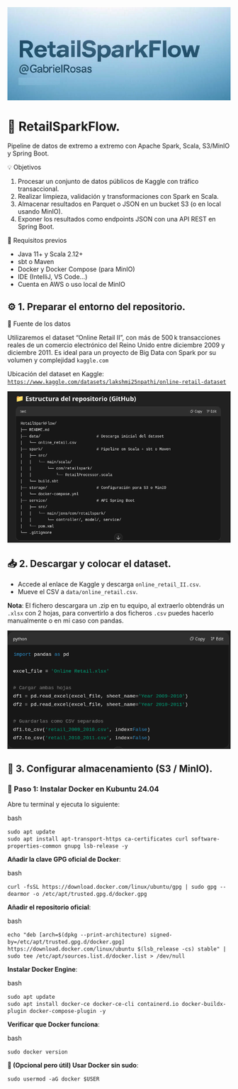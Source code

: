 ![](https://raw.githubusercontent.com/gabrielfernando01/RetailSparkFlow/main/image/cover.png)

# 🛒 RetailSparkFlow.

Pipeline de datos de extremo a extremo con Apache Spark, Scala, S3/MinIO y Spring Boot.

💡 Objetivos

1. Procesar un conjunto de datos públicos de Kaggle con tráfico transaccional.
2. Realizar limpieza, validación y transformaciones con Spark en Scala.
3. Almacenar resultados en Parquet o JSON en un bucket S3 (o en local usando MinIO).
4. Exponer los resultados como endpoints JSON con una API REST en Spring Boot.

🚀 Requisitos previos

- Java 11+ y Scala 2.12+
- sbt o Maven
- Docker y Docker Compose (para MinIO)
- IDE (IntelliJ, VS Code…)
- Cuenta en AWS o uso local de MinIO

## ⚙️ 1. Preparar el entorno del repositorio.

🔗 Fuente de los datos

Utilizaremos el dataset “Online Retail II”, con más de 500 k transacciones reales de un comercio electrónico del Reino Unido entre diciembre 2009 y diciembre 2011. Es ideal para un proyecto de Big Data con Spark por su volumen y complejidad <code>kaggle.com</code>

Ubicación del dataset en Kaggle: <code>https://www.kaggle.com/datasets/lakshmi25npathi/online-retail-dataset</code>

![](https://raw.githubusercontent.com/gabrielfernando01/RetailSparkFlow/main/image/structure.png)

## 📥 2. Descargar y colocar el dataset.

- Accede al enlace de Kaggle y descarga <code>online_retail_II.csv</code>.
- Mueve el CSV a <code>data/online_retail.csv</code>.

**Nota**: El fichero descargara un .zip en tu equipo, al extraerlo obtendrás un <code>.xlsx</code> con 2 hojas, para convertirlo a dos ficheros <code>.csv</code> puedes hacerlo manualmente o en mi caso con pandas.

![](https://raw.githubusercontent.com/gabrielfernando01/RetailSparkFlow/main/image/pandas.png)

## 🔧 3. Configurar almacenamiento (S3 / MinIO).

### 🐳 Paso 1: Instalar Docker en Kubuntu 24.04

Abre tu terminal y ejecuta lo siguiente:

bash
```
sudo apt update
sudo apt install apt-transport-https ca-certificates curl software-properties-common gnupg lsb-release -y
```

**Añadir la clave GPG oficial de Docker**:

bash
```
curl -fsSL https://download.docker.com/linux/ubuntu/gpg | sudo gpg --dearmor -o /etc/apt/trusted.gpg.d/docker.gpg
```

**Añadir el repositorio oficial**:

bash
```
echo "deb [arch=$(dpkg --print-architecture) signed-by=/etc/apt/trusted.gpg.d/docker.gpg] https://download.docker.com/linux/ubuntu $(lsb_release -cs) stable" | sudo tee /etc/apt/sources.list.d/docker.list > /dev/null
```

**Instalar Docker Engine**:

bash
```
sudo apt update
sudo apt install docker-ce docker-ce-cli containerd.io docker-buildx-plugin docker-compose-plugin -y
```

**Verificar que Docker funciona**:

bash
```
sudo docker version
```

**🔐 (Opcional pero útil) Usar Docker sin sudo**:

```
sudo usermod -aG docker $USER
```